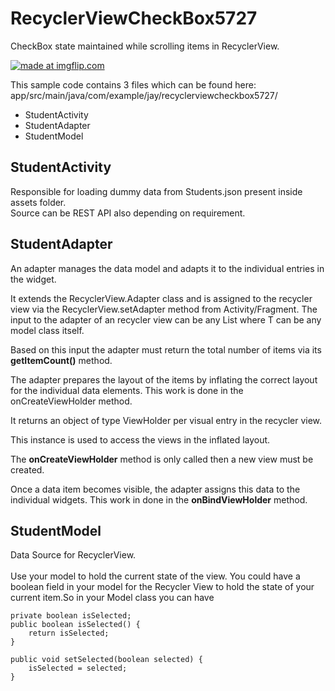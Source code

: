 # RecyclerViewCheckBox5727
CheckBox state maintained while scrolling items in RecyclerView.

<a href="https://imgflip.com/gif/263srf"><img src="https://i.imgflip.com/263srf.gif" title="made at imgflip.com"/></a>

This sample code contains 3 files which can be found here: 
app/src/main/java/com/example/jay/recyclerviewcheckbox5727/ <br />

* StudentActivity
* StudentAdapter
* StudentModel

## StudentActivity ##
 Responsible for loading dummy data from Students.json present inside assets folder. <br/> Source can be REST API also depending on requirement.

## StudentAdapter ##
   

An adapter manages the data model and adapts it to the individual entries in the widget. 

It extends the RecyclerView.Adapter class and is assigned to the recycler view via the RecyclerView.setAdapter method from Activity/Fragment.
The input to the adapter of an recycler view can be any List<T> where T can be any model class itself. 

Based on this input the adapter must return the total number of items via its **getItemCount()** method.

The adapter prepares the layout of the items by inflating the correct layout for the individual data elements. This work is done in the onCreateViewHolder method. 

It returns an object of type ViewHolder per visual entry in the recycler view.

This instance is used to access the views in the inflated layout. 

The **onCreateViewHolder** method is only called then a new view must be created.

Once a data item becomes visible, the adapter assigns this data to the individual widgets. 
This work in done in the **onBindViewHolder** method.

## StudentModel ##	
Data Source for RecyclerView. <br />		
Use your model to hold the current state of the view.
You could have a boolean field in your model for the Recycler View to hold the state of your current item.So in your Model class you can have

    private boolean isSelected;
    public boolean isSelected() {
        return isSelected;
    }

    public void setSelected(boolean selected) {
        isSelected = selected;
    }	
